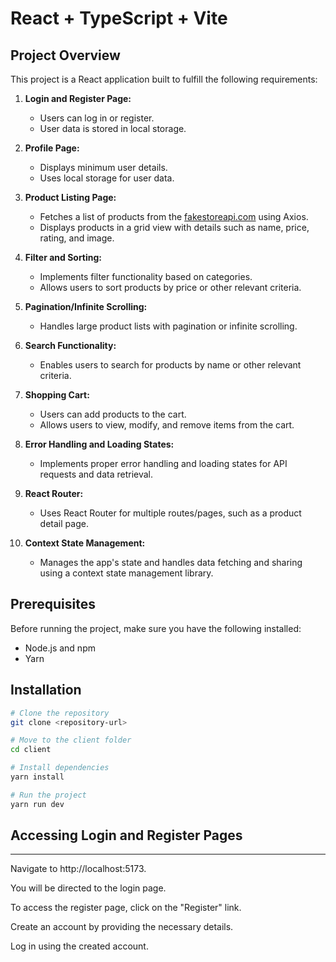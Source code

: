 # React + TypeScript + Vite

## Project Overview

This project is a React application built to fulfill the following requirements:

1. **Login and Register Page:**
   - Users can log in or register.
   - User data is stored in local storage.

2. **Profile Page:**
   - Displays minimum user details.
   - Uses local storage for user data.

3. **Product Listing Page:**
   - Fetches a list of products from the [fakestoreapi.com](https://fakestoreapi.com/) using Axios.
   - Displays products in a grid view with details such as name, price, rating, and image.

4. **Filter and Sorting:**
   - Implements filter functionality based on categories.
   - Allows users to sort products by price or other relevant criteria.

5. **Pagination/Infinite Scrolling:**
   - Handles large product lists with pagination or infinite scrolling.

6. **Search Functionality:**
   - Enables users to search for products by name or other relevant criteria.

7. **Shopping Cart:**
   - Users can add products to the cart.
   - Allows users to view, modify, and remove items from the cart.

8. **Error Handling and Loading States:**
   - Implements proper error handling and loading states for API requests and data retrieval.

9. **React Router:**
   - Uses React Router for multiple routes/pages, such as a product detail page.

10. **Context State Management:**
    - Manages the app's state and handles data fetching and sharing using a context state management library.

## Prerequisites

Before running the project, make sure you have the following installed:

- Node.js and npm
- Yarn


## Installation

```bash
# Clone the repository
git clone <repository-url>

# Move to the client folder
cd client

# Install dependencies
yarn install

# Run the project
yarn run dev

```


## Accessing Login and Register Pages
----------------------------------------------------------
Navigate to http://localhost:5173.

You will be directed to the login page. 

To access the register page, click on the "Register" link.

Create an account by providing the necessary details.

Log in using the created account.
